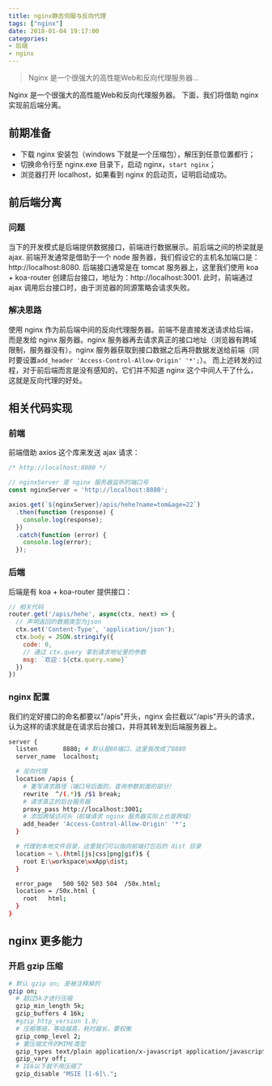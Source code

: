 ```yaml
---
title: nginx静态伺服与反向代理
tags: ["nginx"]
date: 2018-01-04 19:17:00
categories:
- 后端
- nginx
---
```

> Nginx 是一个很强大的高性能Web和反向代理服务器...

<!-- more -->
Nginx 是一个很强大的高性能Web和反向代理服务器。
下面，我们将借助 nginx 实现前后端分离。

## 前期准备

- 下载 nginx 安装包（windows 下就是一个压缩包），解压到任意位置都行；
- 切换命令行至 nginx.exe 目录下，启动 nginx，`start nginx`；
- 浏览器打开 localhost，如果看到 nginx 的启动页，证明启动成功。

## 前后端分离

### 问题

当下的开发模式是后端提供数据接口，前端进行数据展示。前后端之间的桥梁就是ajax.
前端开发通常是借助于一个 node 服务器，我们假设它的主机名加端口是：http://localhost:8080.
后端接口通常是在 tomcat 服务器上，这里我们使用 koa + koa-router 创建后台接口，地址为：http://localhost:3001.
此时，前端通过 ajax 调用后台接口时，由于浏览器的同源策略会请求失败。

### 解决思路

使用 nginx 作为前后端中间的反向代理服务器。前端不是直接发送请求给后端，而是发给 nginx 服务器。nginx 服务器再去请求真正的接口地址（浏览器有跨域限制，服务器没有）。nginx 服务器获取到接口数据之后再将数据发送给前端（同时要设置`add_header 'Access-Control-Allow-Origin' '*';`）。
而上述转发的过程，对于前后端而言是没有感知的，它们并不知道 nginx 这个中间人干了什么，这就是反向代理的好处。

## 相关代码实现

### 前端

前端借助 axios 这个库来发送 ajax 请求：
```js
/* http://localhost:8080 */

// nginxServer 是 nginx 服务器监听的端口号
const nginxServer = 'http://localhost:8880';

axios.get(`${nginxServer}/apis/hehe?name=tom&age=22`)
  .then(function (response) {
    console.log(response);
  })
  .catch(function (error) {
    console.log(error);
  });
```

### 后端

后端是有 koa + koa-router 提供接口：
```js
// 相关代码
router.get('/apis/hehe', async(ctx, next) => {
  // 声明返回的数据类型为json
  ctx.set('Content-Type', 'application/json');
  ctx.body = JSON.stringify({
    code: 0,
    // 通过 ctx.query 拿到请求地址里的参数
    msg: `欢迎：${ctx.query.name}`
  })
})
```

### nginx 配置

我们约定好接口的命名都要以"/apis"开头，nginx 会拦截以"/apis"开头的请求，认为这样的请求就是在请求后台接口，并将其转发到后端服务器上。
```bash
server {
  listen       8880; # 默认是80端口，这里我改成了8880
  server_name  localhost;

  # 反向代理
  location /apis {
    # 重写请求路径（端口号后面的，查询参数前面的部分）
    rewrite  ^/(.*)$ /$1 break;
    # 请求真正的后台服务器
    proxy_pass http://localhost:3001;
    # 添加跨域访问头（前端请求 nginx 服务器实际上也是跨域）
    add_header 'Access-Control-Allow-Origin' '*';
  }

  # 代理到本地文件目录，这里我们可以指向前端打包后的 dist 目录
  location ~ \.(html|js|css|png|gif)$ {
    root E:\workspace\wxApp\dist;
  }

  error_page   500 502 503 504  /50x.html;
  location = /50x.html {
    root   html;
  }
}
```

## nginx 更多能力

### 开启 gzip 压缩

```bash
# 默认 gzip on; 是被注释掉的
gzip on;
  # 超过5k才进行压缩
  gzip_min_length 5k;
  gzip_buffers 4 16k;
  #gzip_http_version 1.0;
  # 压缩等级，等级越高，耗时越长，要权衡
  gzip_comp_level 2;
  # 要压缩文件的MIME类型
  gzip_types text/plain application/x-javascript application/javascript text/css application/xml text/javascript application/x-httpd-php image/jpeg image/gif image/png;
  gzip_vary off;
  # IE6以下就不用压缩了
  gzip_disable "MSIE [1-6]\.";
```
